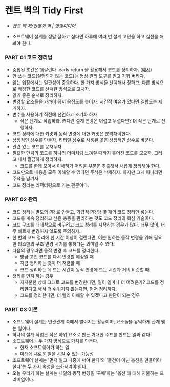 # 켄트 벡의 Tidy First

- *켄트 벡 저/안영회 역 | 한빛미디어*

- 소프트웨어 설계를 정말 잘하고 싶다면 하루에 여러 번 설계 고민을 하고 실천을 해 봐야 한다.

### PART 01 코드 정리법

- 중첩된 조건은 헷갈린다. early return 을 활용해서 코드를 정리하자. ([예시](https://github.com/Bogdanp/dramatiq/pull/470/files))
- 안 쓰는 코드(실행되지 않는 코드)는 형상 관리 도구를 믿고 지워 버리자.
- 읽는 입장에서는 일관성이 중요하다. 한 가지 방식을 선택해서 정하고, 다른 방식으로 작성한 코드를 선택한 방식으로 고치자.
- 읽기 좋은 순서로 정리하자.
- 변경할 요소들을 가까이 둬서 응집도를 높이자. 시간적 여유가 있다면 결합도는 제거하자.
- 변수를 사용하기 직전에 선언하고 초기화 하자
   - 작은 단계로 작업하라. 커다란 설계 변경은 어렵고 무섭다면? 더 작은 단계로 진행하자.
- 코드 정리에 대한 커밋과 동작 변경에 대한 커밋은 분리해야한다.
- 상징적인 상수를 만들자. 리터럴 상수로 사용된 곳은 상징적인 상수로 바꾼다.
- 관련 있는 코드를 뭉쳐두자.
- 필요한 만큼의 코드를 하나의 더미처럼 느껴질 때까지 흩어진 코드를 모으자. 그러고 나서 깔끔하게 정리하자.
  - 코드를 한데 모아서 이해하기 어려운 부분은 추출해서 새롭게 정리해야 한다.
- 코드만으로 내용을 모두 이해할 수 있다면 주석은 삭제하자. 하지만 그게 아니라면 주석을 남기자.
- 코드 정리는 리팩터링으로 가는 관문이다.

### PART 02 관리

- 코드 정리는 별도의 PR 로 만들고, 가급적 PR 당 몇 개의 코드 정리만 넣는다.
- 코드를 계속 정리하고 싶은 충동을 관리하는 것도 코드 정리의 핵심 기술이다.
- 코드 구조를 대대적으로 바꾸려고 코드 정리를 시작하는 경우가 많다. 너무 많이, 너무 빠르게 변경하지 않도록 주의하자.
- 한 번의 코드 정리에 한 시간 이상이 걸린다면, 이는 원하는 동작 변경을 위해 필요한 최소한의 구조 변경 시기를 놓쳤다는 의미일 수 있다.
- 다음의 경우라면 동작 변경 후 코드를 정리한다.
  - 방금 고친 코드를 다시 변경할 예정일 때
  - 지금 정리하는 것이 더 저렴할 때
  - 코드 정리하는 데 드는 시간이 동작 변경에 드는 시간과 거의 비슷할 때
- 정리를 먼저 하는 경우
  - 지저분한 상태 그대로 코드를 변경한다면, 일이 얼마나 더 어려운가? 코드를 정리한다고 해서 더 쉬워지지 않는다면, 먼저 정리하자.
  - 코드를 정리한다면, 더 빨리 이해할 수 있겠다고 판단이 되는 경우 


### PART 03 이론

- 소프트웨어 설계는 인관관계 속에서 벌어지는 활동이며, 요소들을 유익하게 관계 맺는 일이다.
- 하나의 설계 작업은 작은 하위 요소로 만든 거대한 수프를 만드는 일과 같다.
- 소프트웨어는 두 가지 방식으로 가치를 만든다.
  - 현재 소프트웨어가 하는 일
  - 미래에 새로운 일을 시킬 수 있는 가능성
- 소프트웨어 설계는 '먼저 벌고 나중에 써야 한다'와 '물건이 아닌 옵션을 만들어야 한다'는 두 가지 속성을 조화시켜야 한다.
- 오늘 우리가 하는 설계는 내일의 동작 변경을 '구매'하는 '옵션'에 대해 지불하는 프리미엄이다.
